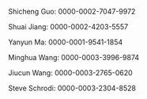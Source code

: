 Shicheng Guo:  0000-0002-7047-9972

Shuai Jiang: 0000-0002-4203-5557

Yanyun Ma: 0000-0001-9541-1854

Minghua Wang: 0000-0003-3996-9874

Jiucun Wang: 0000-0003-2765-0620

Steve Schrodi: 0000-0003-2304-8528
